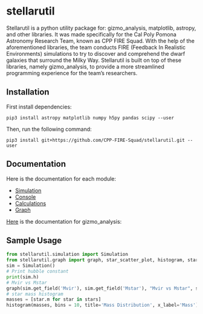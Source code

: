 # stellarutil
Stellarutil is a python utility package for: gizmo_analysis, matplotlib, astropy, and other libraries. It was made specifically for the Cal Poly Pomona Astronomy Research Team, known as CPP FIRE Squad. With the help of the aforementioned libraries, the team conducts FIRE (Feedback In Realistic Environments) simulations to try to discover and comprehend the dwarf galaxies that surround the Milky Way. Stellarutil is built on top of these libraries, namely gizmo_analysis, to provide a more streamlined programming experience for the team’s researchers. 

## Installation

First install dependencies:
```shell
pip3 install astropy matplotlib numpy h5py pandas scipy --user
```
Then, run the following command:
```shell
pip3 install git+https://github.com/CPP-FIRE-Squad/stellarutil.git --user
```

## Documentation

Here is the documentation for each module:
 - [Simulation](./documentation/simulation.md)
 - [Console](./documentation/console.md)
 - [Calculations](./documentation/calculations.md)
 - [Graph](./documentation/graph.md)


[Here](./documentation/gizmo_analysis/) is the documentation for gizmo_analysis:



## Sample Usage
```python 
from stellarutil.simulation import Simulation
from stellarutil.graph import graph, star_scatter_plot, histogram, stars_scatter_plot
sim = Simulation()
# Print hubble constant
print(sim.h)
# Mvir vs Mstar
graph(sim.get_field('Mvir'), sim.get_field('Mstar'), "Mvir vs Mstar", showLine=False)
# star mass histogram
masses = [star.m for star in stars]
histogram(masses, bins = 10, title='Mass Distribution', x_label='Mass') 
```
